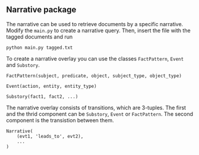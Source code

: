 ## Narrative package

The narrative can be used to retrieve documents by a specific narrative.
Modify the `main.py` to create a narrative query. Then, insert the file with the
tagged documents and run

    python main.py tagged.txt
    
To create a narrative overlay you can use the classes `FactPattern`, `Event` and `Substory`.

    FactPattern(subject, predicate, object, subject_type, object_type)
    
    Event(action, entity, entity_type)
    
    Substory(fact1, fact2, ...)
    
The narrative overlay consists of transitions, which are 3-tuples.
The first and the thrid component can be `Substory`, `Event` or `FactPattern`.
The second component is the transistion between them.
    
    Narrative(
        (evt1, 'leads_to', evt2),
        ...
    )
 